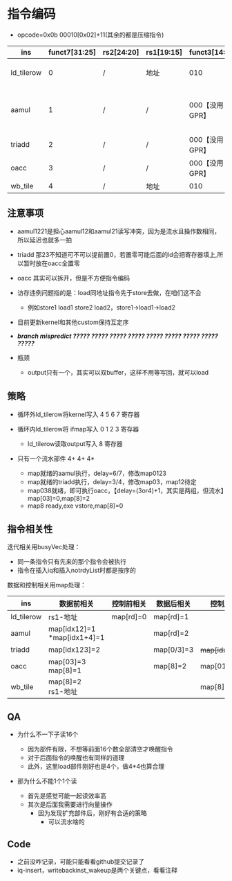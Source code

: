 # 指令编码

* opcode=0x0b 00010[0x02]+11(其余的都是压缩指令)

| ins        | funct7[31:25] | rs2[24:20] | rs1[19:15] | funct3[14:12]  | rd[11:7]                                   |
| ---------- | ------------- | ---------- | ---------- | -------------- | ------------------------------------------ |
| ld_tilerow | 0             | /          | 地址       | 010            | 8:output 0-3:input 4-7:kernel              |
| aamul      | 1             | /          | /          | 000【没用GPR】 | 1:02[0] 2:12[1] 3:21[2] 4:31[3] 5:1221[12] |
| triadd     | 2             | /          | /          | 000【没用GPR】 | 1:012[0] 2:321[3]                          |
| oacc       | 3             | /          | /          | 000【没用GPR】 | /                                          |
| wb_tile    | 4             | /          | 地址       | 010            | /                                          |

## 注意事项

* aamul1221是担心aamul12和aamul21读写冲突，因为是流水且操作数相同，所以延迟也就多一拍
* triadd 那23不知道可不可以提前置0，若置零可能后面的ld会把寄存器填上,所以暂时放在oacc全置零
* oacc 其实可以拆开，但是不方便指令编码
* 访存违例问题指的是：load同地址指令先于store去做，在咱们这不会

  * 例如store1 load1 store2 load2，store1->load1->load2
* 目前更新kernel和其他custom保持互定序
* ***branch mispredict ????? ????? ????? ????? ????? ????? ????? ????? ?????***
* 瓶颈

  * output只有一个，其实可以双buffer，这样不用等写回，就可以load

## 策略

* 循环外ld_tilerow将kernel写入 4 5 6 7 寄存器
* 循环内ld_tilerow将 ifmap写入 0 1 2 3 寄存器

  * ld_tilerow读取output写入     8	    寄存器
* 只有一个流水部件	4+	4+	4*

  * map就绪的aamul执行，delay=6/7，修改map0123
  * map就绪的triadd执行，delay=3/4，修改map03，map12待定
  * map038就绪，即可执行oacc，【delay=(3or4)+1，其实是两组，但流水】map[03]=0,map[8]=2
  * map8 ready,exe vstore,map[8]=0

## 指令相关性

迭代相关用busyVec处理：

* 同一条指令只有先来的那个指令会被执行
* 指令在插入iq和插入notrdyList时都是按序的

数据和控制相关用map处理：

| ins        | 数据前相关                       | 控制前相关 | 数据后相关 | 控制后相关          |
| ---------- | -------------------------------- | ---------- | ---------- | ------------------- |
| ld_tilerow | rs1-地址                         | map[rd]=0  | map[rd]=1  |                     |
| aamul      | map[idx12]=1<br />*map[idx1+4]=1 |            | map[rd]=2  |                     |
| triadd     | map[idx123]=2                    |            | map[0/3]=3 | ~~map[idx12]=0？~~ |
| oacc       | map[03]=3<br />map[8]=1          |            | map[8]=2   | map[0123]=0         |
| wb_tile    | map[8]=2<br />rs1-地址           |            |            | map[8]=0            |

## QA

* 为什么不一下子读16个

  * 因为部件有限，不想等前面16个数全部清空才唤醒指令
  * 对于后面指令的唤醒也有同样的道理
  * 此外，这里load部件刚好也是4个，做4*4也算合理
* 那为什么不能1个1个读

  * 首先是感觉可能一起读效率高
  * 其次是后面我需要进行向量操作
    * 因为发现扩充部件后，刚好有合适的策略
      * 可以流水啥的

## Code

* 之前没咋记录，可能只能看看github提交记录了
* iq-insert，writebackinst_wakeup是两个关键点，看看注释
